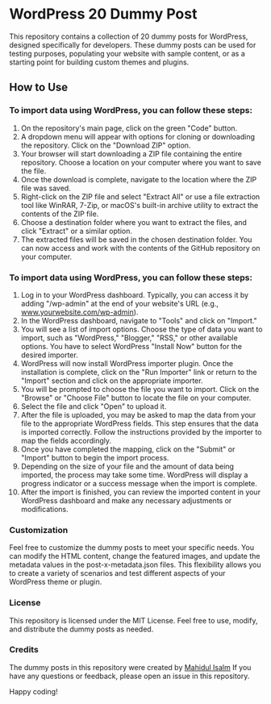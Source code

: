 # WordPress 20 Dummy Post

<p>This repository contains a collection of 20 dummy posts for WordPress, designed specifically for developers. These dummy posts can be used for testing purposes, populating your website with sample content, or as a starting point for building custom themes and plugins.</p>

## How to Use

### To import data using WordPress, you can follow these steps:

1. On the repository's main page, click on the green "Code" button.
2. A dropdown menu will appear with options for cloning or downloading the repository. Click on the "Download ZIP" option.
3. Your browser will start downloading a ZIP file containing the entire repository. Choose a location on your computer where you want to save the file.
4. Once the download is complete, navigate to the location where the ZIP file was saved.
5. Right-click on the ZIP file and select "Extract All" or use a file extraction tool like WinRAR, 7-Zip, or macOS's built-in archive utility to extract the contents of the ZIP file.
6. Choose a destination folder where you want to extract the files, and click "Extract" or a similar option.
7. The extracted files will be saved in the chosen destination folder. You can now access and work with the contents of the GitHub repository on your computer.



### To import data using WordPress, you can follow these steps:

1. Log in to your WordPress dashboard. Typically, you can access it by adding "/wp-admin" at the end of your website's URL (e.g., www.yourwebsite.com/wp-admin).
2. In the WordPress dashboard, navigate to "Tools" and click on "Import."
3. You will see a list of import options. Choose the type of data you want to import, such as "WordPress," "Blogger," "RSS," or other available options. You have to select WordPress "Install Now" button for the desired importer.
4. WordPress will now install WordPress importer plugin. Once the installation is complete, click on the "Run Importer" link or return to the "Import" section and click on the appropriate importer.
5. You will be prompted to choose the file you want to import. Click on the "Browse" or "Choose File" button to locate the file on your computer.
6. Select the file and click "Open" to upload it.
7. After the file is uploaded, you may be asked to map the data from your file to the appropriate WordPress fields. This step ensures that the data is imported correctly. Follow the instructions provided by the importer to map the fields accordingly.
8. Once you have completed the mapping, click on the "Submit" or "Import" button to begin the import process.
9. Depending on the size of your file and the amount of data being imported, the process may take some time. WordPress will display a progress indicator or a success message when the import is complete.
10. After the import is finished, you can review the imported content in your WordPress dashboard and make any necessary adjustments or modifications.

### Customization

<p> Feel free to customize the dummy posts to meet your specific needs. You can modify the HTML content, change the featured images, and update the metadata values in the post-x-metadata.json files. This flexibility allows you to create a variety of scenarios and test different aspects of your WordPress theme or plugin. </p>


### License

This repository is licensed under the MIT License. Feel free to use, modify, and distribute the dummy posts as needed.

### Credits
The dummy posts in this repository were created by [Mahidul Isalm](https://www.codermahidul.com) If you have any questions or feedback, please open an issue in this repository.

Happy coding!
